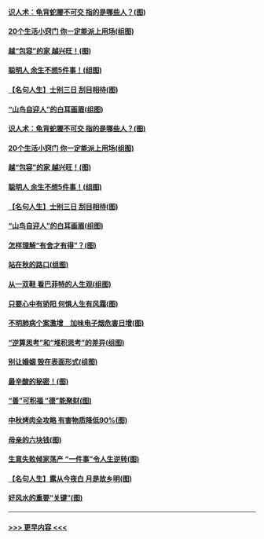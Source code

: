 #### [识人术：龟背蛇腰不可交 指的是哪些人？(图)](../pages/p8/907503.md?t=09162311) 
#### [20个生活小窍门 你一定能派上用场(组图)](../pages/p8/907510.md?t=09162311) 
#### [越“包容”的家 越兴旺！(图)](../pages/p8/907328.md?t=09162311) 
#### [聪明人 余生不想5件事！(组图)](../pages/p8/907364.md?t=09162311) 
#### [【名句人生】士别三日 刮目相待(图)](../pages/p8/906988.md?t=09162311) 
#### [“山鸟自迎人”的白耳画眉(组图)](../pages/p8/907332.md?t=09162311) 
#### [识人术：龟背蛇腰不可交 指的是哪些人？(图)](../pages/p8/907503.md?t=09162311) 
#### [20个生活小窍门 你一定能派上用场(组图)](../pages/p8/907510.md?t=09162311) 
#### [越“包容”的家 越兴旺！(图)](../pages/p8/907328.md?t=09162311) 
#### [聪明人 余生不想5件事！(组图)](../pages/p8/907364.md?t=09162311) 
#### [【名句人生】士别三日 刮目相待(图)](../pages/p8/906988.md?t=09162311) 
#### [“山鸟自迎人”的白耳画眉(组图)](../pages/p8/907332.md?t=09162311) 
#### [怎样理解“有舍才有得”？(图)](../pages/p8/906872.md?t=09162311) 
#### [站在秋的路口(组图)](../pages/p8/906914.md?t=09162311) 
#### [从一双鞋 看巴菲特的人生观(组图)](../pages/p8/907311.md?t=09162311) 
#### [只要心中有骄阳 何惧人生有风霜(图)](../pages/p8/907320.md?t=09162311) 
#### [不明肺病个案激增　加味电子烟危害日增(图)](../pages/p8/907307.md?t=09162311) 
#### [“逆算思考”和“堆积思考”的差异(组图)](../pages/p8/907229.md?t=09162311) 
#### [别让婚姻 毁在表面形式(组图)](../pages/p8/907118.md?t=09162311) 
#### [最辛酸的秘密！(图)](../pages/p8/906327.md?t=09162311) 
#### [“善”可积福 “德”能聚财(图)](../pages/p8/906906.md?t=09162311) 
#### [中秋烤肉全攻略 有害物质降低90%(图)](../pages/p8/907227.md?t=09162311) 
#### [母亲的六块钱(图)](../pages/p8/907107.md?t=09162311) 
#### [生意失败倾家荡产 “一件事”令人生逆转(图)](../pages/p8/907101.md?t=09162311) 
#### [【名句人生】露从今夜白 月是故乡明(图)](../pages/p8/906558.md?t=09162311) 
#### [好风水的重要“关键”(图)](../pages/p8/907087.md?t=09162311) 

----
#### [ >>> 更早内容 <<< ](../indexes/p8-earlier.md)

